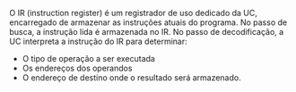 O IR (instruction register) é um registrador de uso dedicado da UC, encarregado de armazenar as instruções atuais do programa.
No passo de busca, a instrução lida é armazenada no IR.
No passo de decodificação, a UC interpreta a instrução do IR para determinar:
- O tipo de operação a ser executada
- Os endereços dos operandos
- O endereço de destino onde o resultado será armazenado.